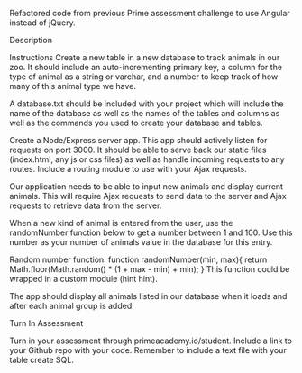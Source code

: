 Refactored code from previous Prime assessment challenge to use Angular instead of jQuery.

Description

Instructions
Create a new table in a new database to track animals in our zoo. It should include an auto-incrementing primary key, a column for the type of animal as a string or varchar, and a number to keep track of how many of this animal type we have.

A database.txt should be included with your project which will include the name of the database as well as the names of the tables and columns as well as the commands you used to create your database and tables.

Create a Node/Express server app. This app should actively listen for requests on port 3000. It should be able to serve back our static files (index.html, any js or css files) as well as handle incoming requests to any routes. Include a routing module to use with your Ajax requests.

Our application needs to be able to input new animals and display current animals. This will require Ajax requests to send data to the server and Ajax requests to retrieve data from the server.

When a new kind of animal is entered from the user, use the randomNumber function below to get a number between 1 and 100. Use this number as your number of animals value in the database for this entry.

Random number function: function randomNumber(min, max){ return Math.floor(Math.random() * (1 + max - min) + min); } This function could be wrapped in a custom module (hint hint).

The app should display all animals listed in our database when it loads and after each animal group is added.

Turn In Assessment

Turn in your assessment through primeacademy.io/student. Include a link to your Github repo with your code. Remember to include a text file with your table create SQL.
